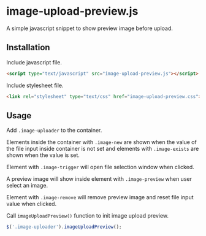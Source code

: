 # image-upload-preview.js
A simple javascript snippet to show preview image before upload.

## Installation

Include javascript file.
```html
<script type="text/javascript" src="image-upload-preview.js"></script>
```

Include stylesheet file.
```html
<link rel="stylesheet" type="text/css" href="image-upload-preview.css">
```

## Usage

Add ``` .image-uploader ``` to the container.

Elements inside the container with ``` .image-new ``` are shown when the value of the file input inside container is not set and elements with ``` .image-exists ``` are shown when the value is set.

Element with ``` .image-trigger ``` will open file selection window when clicked.

A preview image will show inside element with ``` .image-preview ``` when user select an image.

Element with ``` .image-remove ``` will remove preview image and reset file input value when clicked.

Call ``` imageUploadPreview() ``` function to init image upload preview.
```javascript
$('.image-uploader').imageUploadPreview();
```
